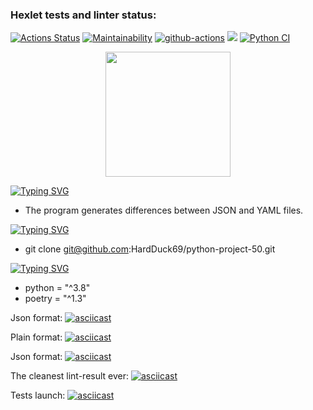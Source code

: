 ### Hexlet tests and linter status:
[![Actions Status](https://github.com/HardDuck69/python-project-50/workflows/hexlet-check/badge.svg)](https://github.com/HardDuck69/python-project-50/actions)
[![Maintainability](https://api.codeclimate.com/v1/badges/092e73742602e1e67d62/maintainability)](https://codeclimate.com/github/HardDuck69/python-project-50/maintainability)
[![github-actions](https://github.com/HardDuck69/python-project-50/actions/workflows/github-actions.yml/badge.svg)](https://github.com/HardDuck69/python-project-50/actions/workflows/github-actions.yml)
<a href="https://codeclimate.com/github/HardDuck69/python-project-50/test_coverage"><img src="https://api.codeclimate.com/v1/badges/092e73742602e1e67d62/test_coverage" /></a>
[![Python CI](https://github.com/HardDuck69/python-project-50/actions/workflows/pyci.yml/badge.svg?branch=main)](https://github.com/HardDuck69/python-project-50/actions/workflows/pyci.yml)

<div id="header" align="center">
  <img src="https://media.giphy.com/media/M9gbBd9nbDrOTu1Mqx/giphy.gif" width="200"/>
</div>

[![Typing SVG](https://readme-typing-svg.herokuapp.com?font=Fira+Code&pause=1000&color=F7CB00&width=435&lines=Description%3A)](https://git.io/typing-svg)

* The program generates differences between JSON and YAML files.

[![Typing SVG](https://readme-typing-svg.herokuapp.com?font=Fira+Code&pause=1000&color=F7CB00&width=435&lines=Installation%3A)](https://git.io/typing-svg)

* git clone git@github.com:HardDuck69/python-project-50.git

[![Typing SVG](https://readme-typing-svg.herokuapp.com?font=Fira+Code&pause=1000&color=F7CB00&width=435&lines=Requirements%3A)](https://git.io/typing-svg)
* python = "^3.8"
* poetry = "^1.3"

Json format:
[![asciicast](https://asciinema.org/a/MbmuxpTLRrDZZ2uw9Fuf41VqZ.svg)](https://asciinema.org/a/MbmuxpTLRrDZZ2uw9Fuf41VqZ)

Plain format:
[![asciicast](https://asciinema.org/a/fgQd8JT4HVdsNbUg2NgTkLhje.svg)](https://asciinema.org/a/fgQd8JT4HVdsNbUg2NgTkLhje)

Json format:
[![asciicast](https://asciinema.org/a/pHTs042LudClyyTXs0Gn82EVF.svg)](https://asciinema.org/a/pHTs042LudClyyTXs0Gn82EVF)


The cleanest lint-result ever: 
[![asciicast](https://asciinema.org/a/T3DaJUoa764SQxdMoiQT2f8ze.svg)](https://asciinema.org/a/T3DaJUoa764SQxdMoiQT2f8ze)

Tests launch:
[![asciicast](https://asciinema.org/a/C7dTT9R2O5DUkp4fNPXG4TclA.svg)](https://asciinema.org/a/C7dTT9R2O5DUkp4fNPXG4TclA)
